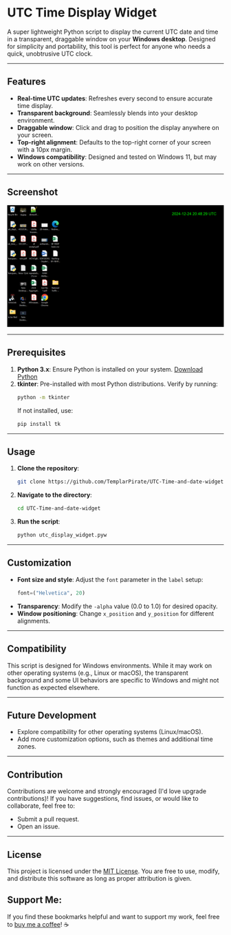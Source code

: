 # UTC Time Display Widget

A super lightweight Python script to display the current UTC date and time in a transparent, draggable window on your **Windows desktop**. Designed for simplicity and portability, this tool is perfect for anyone who needs a quick, unobtrusive UTC clock.

---

## Features
- **Real-time UTC updates**: Refreshes every second to ensure accurate time display.
- **Transparent background**: Seamlessly blends into your desktop environment.
- **Draggable window**: Click and drag to position the display anywhere on your screen.
- **Top-right alignment**: Defaults to the top-right corner of your screen with a 10px margin.
- **Windows compatibility**: Designed and tested on Windows 11, but may work on other versions.

---

## Screenshot
![UTC Time Display Widget](widget_screenshot.png)

---

## Prerequisites
1. **Python 3.x**: Ensure Python is installed on your system. [Download Python](https://www.python.org/downloads/)
2. **tkinter**: Pre-installed with most Python distributions. Verify by running:
   ```bash
   python -m tkinter
   ```
   If not installed, use:
   ```bash
   pip install tk
   ```

---

## Usage
1. **Clone the repository**:
   ```bash
   git clone https://github.com/TemplarPirate/UTC-Time-and-date-widget.git
   ```
2. **Navigate to the directory**:
   ```bash
   cd UTC-Time-and-date-widget
   ```
3. **Run the script**:
   ```bash
   python utc_display_widget.pyw
   ```

---

## Customization
- **Font size and style**: Adjust the `font` parameter in the `label` setup:
  ```python
  font=("Helvetica", 20)
  ```
- **Transparency**: Modify the `-alpha` value (0.0 to 1.0) for desired opacity.
- **Window positioning**: Change `x_position` and `y_position` for different alignments.

---

## Compatibility
This script is designed for Windows environments. While it may work on other operating systems (e.g., Linux or macOS), the transparent background and some UI behaviors are specific to Windows and might not function as expected elsewhere.

---

## Future Development
- Explore compatibility for other operating systems (Linux/macOS).
- Add more customization options, such as themes and additional time zones.

---

## Contribution
Contributions are welcome and strongly encouraged (I'd love upgrade contributions)! If you have suggestions, find issues, or would like to collaborate, feel free to:
- Submit a pull request.
- Open an issue.

---

## License
This project is licensed under the [MIT License](LICENSE). You are free to use, modify, and distribute this software as long as proper attribution is given.

## Support Me:
If you find these bookmarks helpful and want to support my work, feel free to [buy me a coffee](buymeacoffee.com/Scofflaw)! ☕

